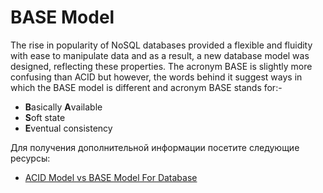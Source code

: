 # BASE Model

The rise in popularity of NoSQL databases provided a flexible and fluidity with ease to manipulate data and as a result, a new database model was designed, reflecting these properties. The acronym BASE is slightly more confusing than ACID but however, the words behind it suggest ways in which the BASE model is different and acronym BASE stands for:-

- **B**asically **A**vailable
- **S**oft state
- **E**ventual consistency

Для получения дополнительной информации посетите следующие ресурсы:

- [ACID Model vs BASE Model For Database](https://www.geeksforgeeks.org/acid-model-vs-base-model-for-database/)
